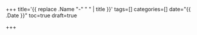 +++
title='{{ replace .Name "-" " " | title }}'
tags=[]
categories=[]
date="{{ .Date }}"
toc=true
draft=true

+++

